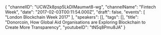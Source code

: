 {
    "channelID": "UCWZk8psp5LkDIMaumwt8-wg",
    "channelName": "Fintech Week",
    "date": "2017-02-03T00:11:54.000Z",
    "draft": false,
    "events": [
        "London Blockchain Week 2017"
    ],
    "speakers": [],
    "tags": [],
    "title": "Donorcoin, How Global Aid Organisations are Exploring Blockchain to Create More Transparency",
    "youtubeID": "tN5q8Pmu8JA"
}
